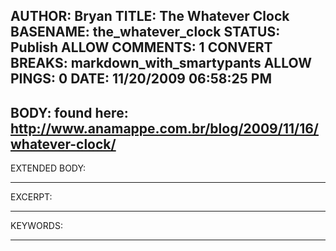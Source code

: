 AUTHOR: Bryan
TITLE: The Whatever Clock
BASENAME: the_whatever_clock
STATUS: Publish
ALLOW COMMENTS: 1
CONVERT BREAKS: markdown_with_smartypants
ALLOW PINGS: 0
DATE: 11/20/2009 06:58:25 PM
-----
BODY:
found here: <http://www.anamappe.com.br/blog/2009/11/16/whatever-clock/>
-----
EXTENDED BODY:

-----
EXCERPT:

-----
KEYWORDS:

-----


